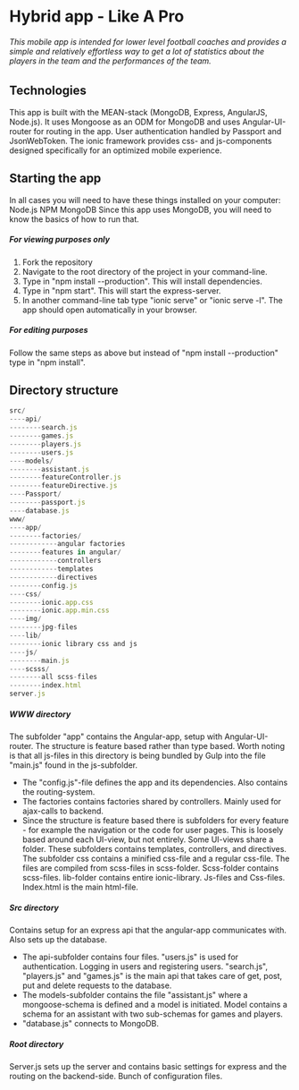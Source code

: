 # Hybrid app - Like A Pro
###### This mobile app is intended for lower level football coaches and provides a simple and relatively effortless way to get a lot of statistics about the players in the team and the performances of the team.

## Technologies
This app is built with the MEAN-stack (MongoDB, Express, AngularJS, Node.js). It uses Mongoose as an ODM for MongoDB and uses Angular-UI-router for routing in the app. User authentication handled by Passport and JsonWebToken. The ionic framework provides css- and js-components designed specifically for an optimized mobile experience.

## Starting the app
In all cases you will need to have these things installed on your computer:
Node.js
NPM
MongoDB
Since this app uses MongoDB, you will need to know the basics of how to run that.

##### For viewing purposes only
1. Fork the repository
2. Navigate to the root directory of the project in your command-line.
3. Type in "npm install --production". This will install dependencies.
4. Type in "npm start". This will start the express-server.
5. In another command-line tab type "ionic serve" or "ionic serve -l". The app should open automatically in your browser.

##### For editing purposes
Follow the same steps as above but instead of "npm install --production" type in "npm install".

## Directory structure
```javascript
src/
----api/
--------search.js
--------games.js
--------players.js
--------users.js
----models/
--------assistant.js
--------featureController.js
--------featureDirective.js
----Passport/
--------passport.js
----database.js
www/
----app/
--------factories/
------------angular factories
--------features in angular/
------------controllers
------------templates
------------directives
--------config.js
----css/
--------ionic.app.css
--------ionic.app.min.css
----img/
--------jpg-files
----lib/
--------ionic library css and js
----js/
--------main.js
----scsss/
--------all scss-files
--------index.html
server.js
```
##### WWW directory
The subfolder "app" contains the Angular-app, setup with Angular-UI-router.
The structure is feature based rather than type based.
Worth noting is that all js-files in this directory is being bundled by Gulp into the file "main.js" found in the js-subfolder.
* The "config.js"-file defines the app and its dependencies. Also contains the routing-system.
* The factories contains factories shared by controllers. Mainly used for ajax-calls to backend.
* Since the structure is feature based there is subfolders for every feature - for example the navigation or the code for user pages. This is loosely based around each UI-view, but not entirely. Some UI-views share a folder. These subfolders contains templates, controllers, and directives.
The subfolder css contains a minified css-file and a regular css-file. The files are compiled from scss-files in scss-folder.
Scss-folder contains scss-files.
lib-folder contains entire ionic-library. Js-files and Css-files.
Index.html is the main html-file.

##### Src directory
Contains setup for an express api that the angular-app communicates with. Also sets up the database.
* The api-subfolder contains four files. "users.js" is used for authentication. Logging in users and registering users. "search.js", "players.js" and "games.js" is the main api that takes care of get, post, put and delete requests to the database.
* The models-subfolder contains the file "assistant.js" where a mongoose-schema is defined and a model is initiated. Model contains a schema for an assistant with two sub-schemas for games and players.
* "database.js" connects to MongoDB.

##### Root directory
Server.js sets up the server and contains basic settings for express and the routing on the backend-side.
Bunch of configuration files.
